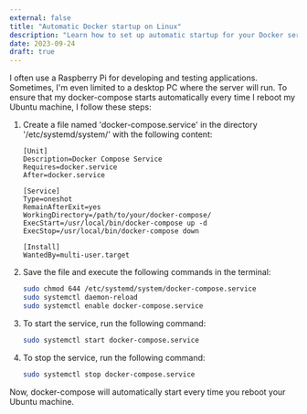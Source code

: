 ```yaml
---
external: false
title: "Automatic Docker startup on Linux"
description: "Learn how to set up automatic startup for your Docker services on a Linux system to ensure your applications are always ready to go."
date: 2023-09-24
draft: true
---
```


I often use a Raspberry Pi for developing and testing applications. Sometimes, I'm even limited to a desktop PC where the server will run. To ensure that my docker-compose starts automatically every time I reboot my Ubuntu machine, I follow these steps:

1. Create a file named 'docker-compose.service' in the directory '/etc/systemd/system/' with the following content:

   ```
   [Unit]
   Description=Docker Compose Service
   Requires=docker.service
   After=docker.service

   [Service]
   Type=oneshot
   RemainAfterExit=yes
   WorkingDirectory=/path/to/your/docker-compose/
   ExecStart=/usr/local/bin/docker-compose up -d
   ExecStop=/usr/local/bin/docker-compose down

   [Install]
   WantedBy=multi-user.target
   ```

2. Save the file and execute the following commands in the terminal:

   ```bash
   sudo chmod 644 /etc/systemd/system/docker-compose.service
   sudo systemctl daemon-reload
   sudo systemctl enable docker-compose.service
   ```

3. To start the service, run the following command:

   ```bash
   sudo systemctl start docker-compose.service
   ```

4. To stop the service, run the following command:

   ```bash
   sudo systemctl stop docker-compose.service
   ```

Now, docker-compose will automatically start every time you reboot your Ubuntu machine.
